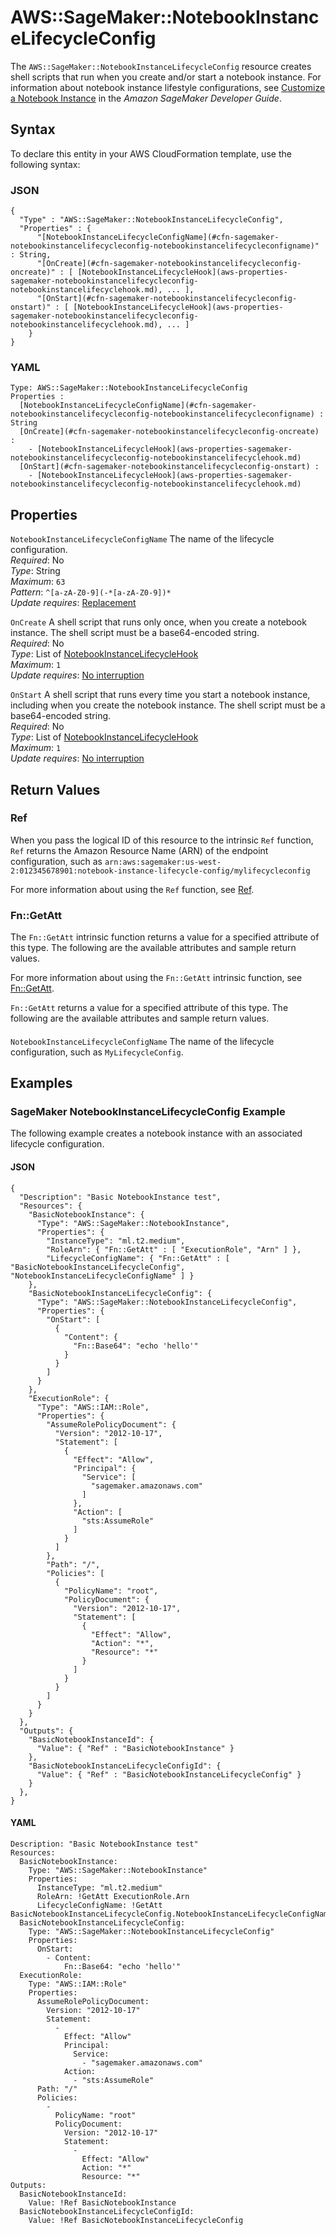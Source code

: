 # AWS::SageMaker::NotebookInstanceLifecycleConfig<a name="aws-resource-sagemaker-notebookinstancelifecycleconfig"></a>

The `AWS::SageMaker::NotebookInstanceLifecycleConfig` resource creates shell scripts that run when you create and/or start a notebook instance\. For information about notebook instance lifestyle configurations, see [Customize a Notebook Instance](https://docs.aws.amazon.com/sagemaker/latest/dg/notebook-lifecycle-config.html) in the *Amazon SageMaker Developer Guide*\.

## Syntax<a name="aws-resource-sagemaker-notebookinstancelifecycleconfig-syntax"></a>

To declare this entity in your AWS CloudFormation template, use the following syntax:

### JSON<a name="aws-resource-sagemaker-notebookinstancelifecycleconfig-syntax.json"></a>

```
{
  "Type" : "AWS::SageMaker::NotebookInstanceLifecycleConfig",
  "Properties" : {
      "[NotebookInstanceLifecycleConfigName](#cfn-sagemaker-notebookinstancelifecycleconfig-notebookinstancelifecycleconfigname)" : String,
      "[OnCreate](#cfn-sagemaker-notebookinstancelifecycleconfig-oncreate)" : [ [NotebookInstanceLifecycleHook](aws-properties-sagemaker-notebookinstancelifecycleconfig-notebookinstancelifecyclehook.md), ... ],
      "[OnStart](#cfn-sagemaker-notebookinstancelifecycleconfig-onstart)" : [ [NotebookInstanceLifecycleHook](aws-properties-sagemaker-notebookinstancelifecycleconfig-notebookinstancelifecyclehook.md), ... ]
    }
}
```

### YAML<a name="aws-resource-sagemaker-notebookinstancelifecycleconfig-syntax.yaml"></a>

```
Type: AWS::SageMaker::NotebookInstanceLifecycleConfig
Properties : 
﻿  [NotebookInstanceLifecycleConfigName](#cfn-sagemaker-notebookinstancelifecycleconfig-notebookinstancelifecycleconfigname) : String
﻿  [OnCreate](#cfn-sagemaker-notebookinstancelifecycleconfig-oncreate) : 
    - [NotebookInstanceLifecycleHook](aws-properties-sagemaker-notebookinstancelifecycleconfig-notebookinstancelifecyclehook.md)
﻿  [OnStart](#cfn-sagemaker-notebookinstancelifecycleconfig-onstart) : 
    - [NotebookInstanceLifecycleHook](aws-properties-sagemaker-notebookinstancelifecycleconfig-notebookinstancelifecyclehook.md)
```

## Properties<a name="aws-resource-sagemaker-notebookinstancelifecycleconfig-properties"></a>

`NotebookInstanceLifecycleConfigName`  <a name="cfn-sagemaker-notebookinstancelifecycleconfig-notebookinstancelifecycleconfigname"></a>
The name of the lifecycle configuration\.  
*Required*: No  
*Type*: String  
*Maximum*: `63`  
*Pattern*: `^[a-zA-Z0-9](-*[a-zA-Z0-9])*`  
*Update requires*: [Replacement](https://docs.aws.amazon.com/AWSCloudFormation/latest/UserGuide/using-cfn-updating-stacks-update-behaviors.html#update-replacement)

`OnCreate`  <a name="cfn-sagemaker-notebookinstancelifecycleconfig-oncreate"></a>
A shell script that runs only once, when you create a notebook instance\. The shell script must be a base64\-encoded string\.  
*Required*: No  
*Type*: List of [NotebookInstanceLifecycleHook](aws-properties-sagemaker-notebookinstancelifecycleconfig-notebookinstancelifecyclehook.md)  
*Maximum*: `1`  
*Update requires*: [No interruption](https://docs.aws.amazon.com/AWSCloudFormation/latest/UserGuide/using-cfn-updating-stacks-update-behaviors.html#update-no-interrupt)

`OnStart`  <a name="cfn-sagemaker-notebookinstancelifecycleconfig-onstart"></a>
A shell script that runs every time you start a notebook instance, including when you create the notebook instance\. The shell script must be a base64\-encoded string\.  
*Required*: No  
*Type*: List of [NotebookInstanceLifecycleHook](aws-properties-sagemaker-notebookinstancelifecycleconfig-notebookinstancelifecyclehook.md)  
*Maximum*: `1`  
*Update requires*: [No interruption](https://docs.aws.amazon.com/AWSCloudFormation/latest/UserGuide/using-cfn-updating-stacks-update-behaviors.html#update-no-interrupt)

## Return Values<a name="aws-resource-sagemaker-notebookinstancelifecycleconfig-return-values"></a>

### Ref<a name="aws-resource-sagemaker-notebookinstancelifecycleconfig-return-values-ref"></a>

 When you pass the logical ID of this resource to the intrinsic `Ref` function, `Ref` returns the Amazon Resource Name \(ARN\) of the endpoint configuration, such as `arn:aws:sagemaker:us-west-2:012345678901:notebook-instance-lifecycle-config/mylifecycleconfig` 

For more information about using the `Ref` function, see [Ref](https://docs.aws.amazon.com/AWSCloudFormation/latest/UserGuide/intrinsic-function-reference-ref.html)\.

### Fn::GetAtt<a name="aws-resource-sagemaker-notebookinstancelifecycleconfig-return-values-fn--getatt"></a>

The `Fn::GetAtt` intrinsic function returns a value for a specified attribute of this type\. The following are the available attributes and sample return values\.

For more information about using the `Fn::GetAtt` intrinsic function, see [Fn::GetAtt](https://docs.aws.amazon.com/AWSCloudFormation/latest/UserGuide/intrinsic-function-reference-getatt.html)\.

 `Fn::GetAtt` returns a value for a specified attribute of this type\. The following are the available attributes and sample return values\. 

#### <a name="aws-resource-sagemaker-notebookinstancelifecycleconfig-return-values-fn--getatt-fn--getatt"></a>

`NotebookInstanceLifecycleConfigName`  <a name="NotebookInstanceLifecycleConfigName-fn::getatt"></a>
The name of the lifecycle configuration, such as `MyLifecycleConfig`\.

## Examples<a name="aws-resource-sagemaker-notebookinstancelifecycleconfig--examples"></a>

### SageMaker NotebookInstanceLifecycleConfig Example<a name="aws-resource-sagemaker-notebookinstancelifecycleconfig--examples--SageMaker_NotebookInstanceLifecycleConfig_Example"></a>

The following example creates a notebook instance with an associated lifecycle configuration\.

#### JSON<a name="aws-resource-sagemaker-notebookinstancelifecycleconfig--examples--SageMaker_NotebookInstanceLifecycleConfig_Example--json"></a>

```
{
  "Description": "Basic NotebookInstance test",
  "Resources": {
    "BasicNotebookInstance": {
      "Type": "AWS::SageMaker::NotebookInstance",
      "Properties": {
        "InstanceType": "ml.t2.medium",
        "RoleArn": { "Fn::GetAtt" : [ "ExecutionRole", "Arn" ] },
        "LifecycleConfigName": { "Fn::GetAtt" : [ "BasicNotebookInstanceLifecycleConfig", "NotebookInstanceLifecycleConfigName" ] }
    },
    "BasicNotebookInstanceLifecycleConfig": {
      "Type": "AWS::SageMaker::NotebookInstanceLifecycleConfig",
      "Properties": {
        "OnStart": [
          {
            "Content": {
              "Fn::Base64": "echo 'hello'"
            }
          }
        ]
      }
    },
    "ExecutionRole": {
      "Type": "AWS::IAM::Role",
      "Properties": {
        "AssumeRolePolicyDocument": {
          "Version": "2012-10-17",
          "Statement": [
            {
              "Effect": "Allow",
              "Principal": {
                "Service": [
                  "sagemaker.amazonaws.com"
                ]
              },
              "Action": [
                "sts:AssumeRole"
              ]
            }
          ]
        },
        "Path": "/",
        "Policies": [
          {
            "PolicyName": "root",
            "PolicyDocument": {
              "Version": "2012-10-17",
              "Statement": [
                {
                  "Effect": "Allow",
                  "Action": "*",
                  "Resource": "*"
                }
              ]
            }
          }
        ]
      }
    }
  },
  "Outputs": {
    "BasicNotebookInstanceId": {
      "Value": { "Ref" : "BasicNotebookInstance" }
    },
    "BasicNotebookInstanceLifecycleConfigId": {
      "Value": { "Ref" : "BasicNotebookInstanceLifecycleConfig" }
    }
  },
}
```

#### YAML<a name="aws-resource-sagemaker-notebookinstancelifecycleconfig--examples--SageMaker_NotebookInstanceLifecycleConfig_Example--yaml"></a>

```
Description: "Basic NotebookInstance test"
Resources:
  BasicNotebookInstance:
    Type: "AWS::SageMaker::NotebookInstance"
    Properties:
      InstanceType: "ml.t2.medium"
      RoleArn: !GetAtt ExecutionRole.Arn
      LifecycleConfigName: !GetAtt BasicNotebookInstanceLifecycleConfig.NotebookInstanceLifecycleConfigName
  BasicNotebookInstanceLifecycleConfig:
    Type: "AWS::SageMaker::NotebookInstanceLifecycleConfig"
    Properties:
      OnStart:
        - Content:
            Fn::Base64: "echo 'hello'"
  ExecutionRole: 
    Type: "AWS::IAM::Role"
    Properties: 
      AssumeRolePolicyDocument: 
        Version: "2012-10-17"
        Statement: 
          - 
            Effect: "Allow"
            Principal: 
              Service: 
                - "sagemaker.amazonaws.com"
            Action: 
              - "sts:AssumeRole"
      Path: "/"
      Policies: 
        - 
          PolicyName: "root"
          PolicyDocument: 
            Version: "2012-10-17"
            Statement: 
              - 
                Effect: "Allow"
                Action: "*"
                Resource: "*"
Outputs:
  BasicNotebookInstanceId:
    Value: !Ref BasicNotebookInstance
  BasicNotebookInstanceLifecycleConfigId:
    Value: !Ref BasicNotebookInstanceLifecycleConfig
```